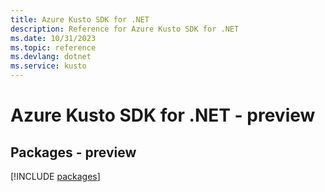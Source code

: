 ```yaml
---
title: Azure Kusto SDK for .NET
description: Reference for Azure Kusto SDK for .NET
ms.date: 10/31/2023
ms.topic: reference
ms.devlang: dotnet
ms.service: kusto
---
```

# Azure Kusto SDK for .NET - preview
## Packages - preview
[!INCLUDE [packages](kusto-index.md)]